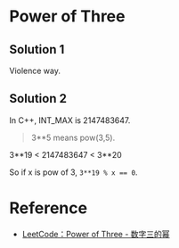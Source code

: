 # Power of Three

## Solution 1

Violence way.

## Solution 2

In C++, INT\_MAX is 2147483647.

> 3\*\*5 means pow(3,5).

3\*\*19 < 2147483647 < 3\*\*20

So if x is pow of 3, `3**19 % x == 0`.

# Reference

* [LeetCode：Power of Three - 数字三的幂](http://my.oschina.net/Tsybius2014/blog/601048)
